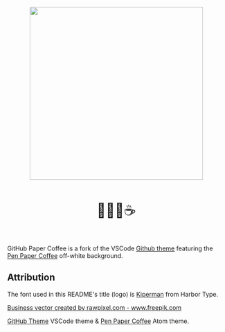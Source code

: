 
<p align="center">
   <img width="400" src="https://raw.githubusercontent.com/wheredoesyourmindgo/github-paper-coffee-vscode-theme/master/images/logo.png" />
</p>

<p align="center" style="padding:16px 0;font-size:32px;">🐙🐱📜☕</p>

GitHub Paper Coffee is a fork of the VSCode [Github theme](https://github.com/primer/github-vscode-theme) featuring the [Pen Paper Coffee](https://github.com/nylki/pen-paper-coffee-syntax) off-white background.

## Attribution

The font used in this README's title (logo) is [Kiperman](https://www.harbortype.com/fonts/kiperman/) from Harbor Type.

<a href="https://www.freepik.com/free-photos-vectors/business">Business vector created by rawpixel.com - www.freepik.com</a>

[GitHub Theme](https://github.com/primer/github-vscode-theme) VSCode theme & [Pen Paper Coffee](https://github.com/nylki/pen-paper-coffee-syntax) Atom theme.
